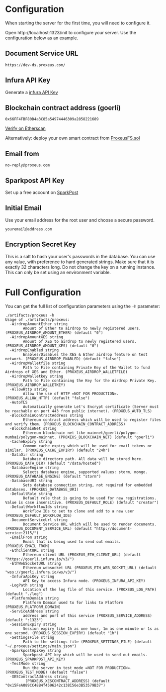 # Configuration

When starting the server for the first time, you will need to configure it.

Open http://localhost:1323/init to configure your server.  Use the
configuration below as an example.

## Document Service URL
```
https://dev-ds.proxeus.com/
```

## Infura API Key
Generate a  [infura API Key](https://infura.io)

## Blockchain contract address (goerli)
```
0x66FF4FBF80D4a3C85a54974446309a2858221689
```

[Verify on Etherscan](https://goerli.etherscan.io/address/0x66FF4FBF80D4a3C85a54974446309a2858221689#code)

Alternatively: deploy your own smart contract from [ProxeusFS.sol](https://github.com/ProxeusApp/storage-app/blob/master/spp/eth/solidity/ProxeusFS.sol)

## Email from
```
no-reply@proxeus.com
```
## Sparkpost API Key

Set up a free account on [SparkPost](https://www.sparkpost.com)

## Initial Email

Use your email address for the root user and choose a secure password.
```
youremail@address.com
```

## Encryption Secret Key

This is a salt to hash your user's passwords in the database. You can use any value, with preference to hard generated strings. Make sure that it is exactly 32 characters long. Do not change the key on a running instance. This can only be set using an environment variable.

# Full Configuration

You can get the full list of configuration parameters using the `-h` parameter:

```
./artifacts/proxeus -h
Usage of ./artifacts/proxeus:
  -AirdropAmountEther string
    	Amount of Ether to airdrop to newly registered users. (PROXEUS_AIRDROP_AMOUNT_ETHER) (default "0")
  -AirdropAmountXES string
    	Amount of XES to airdrop to newly registered users. (PROXEUS_AIRDROP_AMOUNT_XES) (default "0")
  -AirdropEnabled string
    	Enables/Disables the XES & Ether airdrop feature on test network. (PROXEUS_AIRDROP_ENABLED) (default "false")
  -AirdropWalletfile string
    	Path to File containing Private Key of the Wallet to fund Airdrops of XES and Ether. (PROXEUS_AIRDROP_WALLETFILE)
  -AirdropWalletkey string
    	Path to File containing the Key for the Airdrop Private Key. (PROXEUS_AIRDROP_WALLETKEY)
  -AllowHttp string
    	Allow the use of HTTP =NOT FOR PRODUCTION=. (PROXEUS_ALLOW_HTTP) (default "false")
  -AutoTLS
    	Automatically generate Let's Encrypt certificate (Server must be reachable on port 443 from public internet). (PROXEUS_AUTO_TLS)
  -BlockchainContractAddress string
    	Ethereum contract address which will be used to register files and verify them. (PROXEUS_BLOCKCHAIN_CONTRACT_ADDRESS)
  -BlockchainNet string
    	Ethereum blockchain net like mainnet/goerli/polygon-mumbai/polygon-mainnet. (PROXEUS_BLOCKCHAIN_NET) (default "goerli")
  -CacheExpiry string
    	Common cache expiry which will be used for email tokens or similar. (PROXEUS_CACHE_EXPIRY) (default "24h")
  -DataDir string
    	Database directory path. All data will be stored here. (PROXEUS_DATA_DIR) (default "/data/hosted")
  -DatabaseEngine string
    	Selects database engine, supported values: storm, mongo. (PROXEUS_DATABASE_ENGINE) (default "storm")
  -DatabaseURI string
    	Sets database connection string, not required for embedded databases. (PROXEUS_DATABASE_URI)
  -DefaultRole string
    	Default role that is going to be used for new registrations. Value is case insensitive. (PROXEUS_DEFAULT_ROLE) (default "creator")
  -DefaultWorkflowIds string
    	Workflow IDs to set to clone and add to a new user (PROXEUS_DEFAULT_WORKFLOW_IDS)
  -DocumentServiceUrl string
    	Document Service URL which will be used to render documents. (PROXEUS_DOCUMENT_SERVICE_URL) (default "http://document-service:2115/")
  -EmailFrom string
    	Email that is being used to send out emails. (PROXEUS_EMAIL_FROM)
  -EthClientURL string
    	Ethereum client URL (PROXEUS_ETH_CLIENT_URL) (default "https://goerli.infura.io/v3/")
  -EthWebSocketURL string
    	Ethereum websocket URL (PROXEUS_ETH_WEB_SOCKET_URL) (default "wss://goerli.infura.io/ws/v3/")
  -InfuraApiKey string
    	API Key to access Infura node. (PROXEUS_INFURA_API_KEY)
  -LogPath string
    	Location of the log file of this service. (PROXEUS_LOG_PATH) (default "./log")
  -PlatformDomain string
    	Platform Domain used to for links to Platform (PROXEUS_PLATFORM_DOMAIN)
  -ServiceAddress string
    	address and port of this service (PROXEUS_SERVICE_ADDRESS) (default ":1323")
  -SessionExpiry string
    	Session expiry like 1h as one hour, 1m as one minute or 1s as one second. (PROXEUS_SESSION_EXPIRY) (default "1h")
  -SettingsFile string
    	Path to the settings file (PROXEUS_SETTINGS_FILE) (default "~/.proxeus/settings/main.json")
  -SparkpostApiKey string
    	Sparkpost API key which will be used to send out emails. (PROXEUS_SPARKPOST_API_KEY)
  -TestMode string
    	Run the server in test mode =NOT FOR PRODUCTION=. (PROXEUS_TEST_MODE) (default "false")
  -XESContractAddress string
    	 (PROXEUS_XESCONTRACT_ADDRESS) (default "0x15FeA089CC48B4f4596242c138156e3B53579B37")
```
